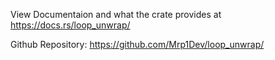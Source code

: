 View Documentaion and what the crate provides at https://docs.rs/loop_unwrap/

Github Repository: https://github.com/Mrp1Dev/loop_unwrap/
